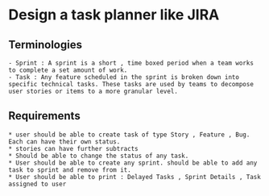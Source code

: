 # Design a task planner like JIRA

## Terminologies
	- Sprint : A sprint is a short , time boxed period when a team works to complete a set amount of work.
	- Task : Any feature scheduled in the sprint is broken down into specific technical tasks. These tasks are used by teams to decompose user stories or items to a more granular level.
## Requirements 
	
	* user should be able to create task of type Story , Feature , Bug. Each can have their own status.
	* stories can have further subtracts
	* Should be able to change the status of any task.
	* User should be able to create any sprint. should be able to add any task to sprint and remove from it.
	* User should be able to print : Delayed Tasks , Sprint Details , Task assigned to user

